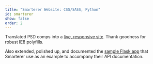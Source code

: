 ```yaml
---
title: "Smarterer Website: CSS/SASS, Python"
id: smarterer
show: false
order: 2
---
```


Translated PSD comps into a [live, responsive site](http://smarterer.com). Thank goodness for robust IE8 polyfills.

Also extended, polished up, and documented the [sample Flask app](https://github.com/smarterer/leaderboard) that Smarterer use as an example to accompany their API documentation.
